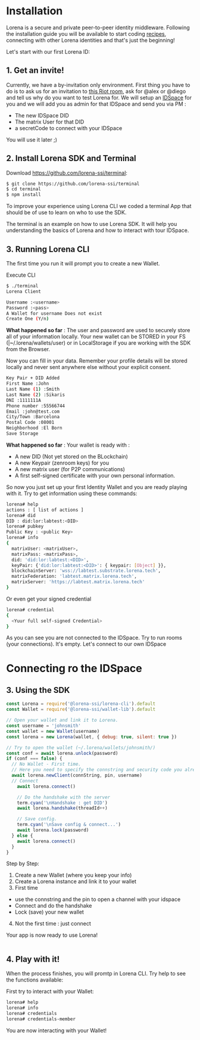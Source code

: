 # Installation

Lorena is a secure and private peer-to-peer identity middleware. Following the installation guide you will be available to start coding [recipes](../2_overview/recipes.md), connecting with other Lorena identities and that's just the beginning!

Let's start with our first Lorena ID:
## 1. Get an invite!
Currently, we have a by-invitation only environment. First thing you have to do is to ask us for an invitation to [this Riot room](https://riot.im/app/#/room/!euLDblFPfxcoBjSRBM:matrix.org?via=matrix.org), ask for @alex or @diego and tell us why do you want to test Lorena for. We will setup an [IDSpace](../2_overview/idspaces.md) for you and we will add you as admin for that IDSpace and send you via PM :
- The new IDSpace DID
- The matrix User for that DID
- a secretCode to connect with your IDSpace

You will use it later ;)

## 2. Install Lorena SDK and Terminal
Download https://github.com/lorena-ssi/terminal:
```bash
$ git clone https://github.com/lorena-ssi/terminal
$ cd terminal
$ npm install
```

To improve your experience using Lorena CLI we coded a terminal App that should be of use to learn on who to use the SDK.

The terminal is an example on how to use Lorena SDK. It will help you understanding the basics of Lorena and how to interact with tour IDSpace.

## 3. Running Lorena CLI
The first time you run it will prompt you to create a new Wallet. 

Execute CLI
```bash
$ ./terminal
Lorena Client

Username :<username>
Password :<pass>
A Wallet for username Does not exist
Create One (Y/n)
```

**What happened so far** : The user and password are used to securely store all of your information locally. Your new wallet can be STORED in your FS (|~/.lorena/wallets/user) or in LocalStorage if you are working with the SDK from the Browser.

Now you can fill in your data. Remember your profile details will be stored locally and never sent anywhere else without your explicit consent.

```bash
Key Pair + DID Added
First Name :John
Last Name (1) :Smith
Last Name (2) :Sikaris
DNI :1111111A
Phone number :55566744
Email :john@test.com
City/Town :Barcelona
Postal Code :08001
Neighborhood :El Born
Save Storage
```

**What happened so far** : Your wallet is ready with :
- A new DID (Not yet stored on the BLockchain)
- A new Keypair (zenroom keys) for you
- A new matrix user (for P2P communications)
- A first self-signed certificate with your own personal information.

So now you just set up your first Identity Wallet and you are ready playing with it.
Try to get information using these commands:
```bash
lorena# help
actions : [ list of actions ]
lorena# did
DID : did:lor:labtest:<DID>
lorena# pubkey
Public Key : <public Key>
lorena# info
{
  matrixUser: <matrixUser>,
  matrixPass: <matrixPass>,
  did: 'did:lor:labtest:<DID>',
  keyPair: {'did:lor:labtest:<DID>': { keypair: [Object] }},
  blockchainServer: 'wss://labtest.substrate.lorena.tech',
  matrixFederation: 'labtest.matrix.lorena.tech',
  matrixServer: 'https://labtest.matrix.lorena.tech'
}
```

Or even get your signed credential
```bash
lorena# credential
{
  <Yuur full self-signed Credential>
}
```

As you can see you are not connected to the IDSpace. Try to run rooms (your connections). It's empty. Let's connect to our own IDSpace

# Connecting ro the IDSpace



## 3. Using the SDK

```javascript
const Lorena = require('@lorena-ssi/lorena-cli').default
const Wallet = require('@lorena-ssi/wallet-lib').default

// Open your wallet and link it to Lorena.
const username = 'johnsmith'
const wallet = new Wallet(username)
const lorena = new Lorena(wallet, { debug: true, silent: true })

// Try to open the wallet (~/.lorena/wallets/johnsmith/)
const conf = await lorena.unlock(password)
if (conf === false) {
  // No Wallet - First time.
  // Here you need to specify the connstring and security code you already received
  await lorena.newClient(connString, pin, username)
  // Connect
    await lorena.connect()

    // Do the handshake with the server
    term.cyan('\nHandshake : get DID')
    await lorena.handshake(threadId++)

    // Save config.
    term.cyan('\nSave config & connect...')
    await lorena.lock(password)
  } else {
    await lorena.connect()
  }
}
```

Step by Step:
1. Create a new Wallet (where you keep your info)
2. Create a Lorena instance and link it to your wallet
3. First time
  - use the connstring and the pin to open a channel with your idspace
  - Connect and do the handshake
  - Lock (save) your new wallet
4. Not the first time : just connect

Your app is now ready to use Lorena!
```javascript
```
## 4. Play with it!
When the process finishes, you will promtp in Lorena CLI. Try help to see the functions available:

First try to interact with your Wallet:
```bash
lorena# help
lorena# info
lorena# credentials
lorena# credentials-member
```
You are now interacting with your Wallet!